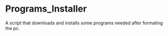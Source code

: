 # Programs_Installer
 A script that downloads and installs some programs needed after formating the pc.

